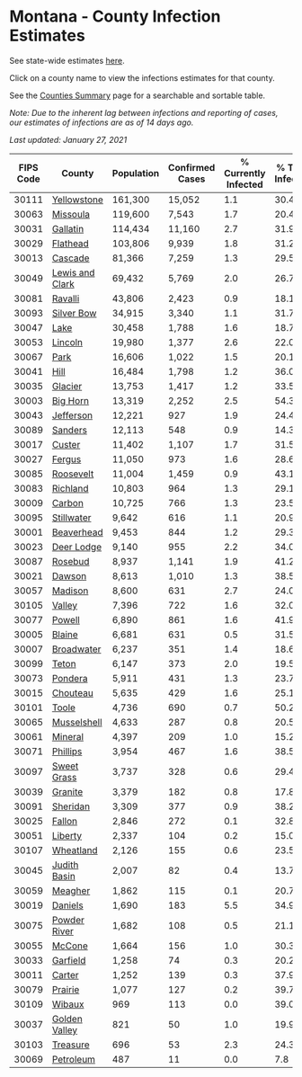 # Montana - County Infection Estimates

See state-wide estimates [here](/infections/us-mt).

Click on a county name to view the infections estimates for that county.

See the [Counties Summary](/infections/summary-counties) page for a searchable and sortable table.

*Note: Due to the inherent lag between infections and reporting of cases, our estimates of infections are as of 14 days ago.*

*Last updated: January 27, 2021*

|   FIPS Code |                             County |   Population |   Confirmed Cases |   % Currently Infected |   % Total Infected |
|-------------|------------------------------------|--------------|-------------------|------------------------|--------------------|
|       30111 |         [Yellowstone](yellowstone) |      161,300 |            15,052 |                    1.1 |               30.4 |
|       30063 |               [Missoula](missoula) |      119,600 |             7,543 |                    1.7 |               20.4 |
|       30031 |               [Gallatin](gallatin) |      114,434 |            11,160 |                    2.7 |               31.9 |
|       30029 |               [Flathead](flathead) |      103,806 |             9,939 |                    1.8 |               31.2 |
|       30013 |                 [Cascade](cascade) |       81,366 |             7,259 |                    1.3 |               29.5 |
|       30049 | [Lewis and Clark](lewis-and-clark) |       69,432 |             5,769 |                    2.0 |               26.7 |
|       30081 |                 [Ravalli](ravalli) |       43,806 |             2,423 |                    0.9 |               18.1 |
|       30093 |           [Silver Bow](silver-bow) |       34,915 |             3,340 |                    1.1 |               31.7 |
|       30047 |                       [Lake](lake) |       30,458 |             1,788 |                    1.6 |               18.7 |
|       30053 |                 [Lincoln](lincoln) |       19,980 |             1,377 |                    2.6 |               22.0 |
|       30067 |                       [Park](park) |       16,606 |             1,022 |                    1.5 |               20.1 |
|       30041 |                       [Hill](hill) |       16,484 |             1,798 |                    1.2 |               36.0 |
|       30035 |                 [Glacier](glacier) |       13,753 |             1,417 |                    1.2 |               33.5 |
|       30003 |               [Big Horn](big-horn) |       13,319 |             2,252 |                    2.5 |               54.3 |
|       30043 |             [Jefferson](jefferson) |       12,221 |               927 |                    1.9 |               24.4 |
|       30089 |                 [Sanders](sanders) |       12,113 |               548 |                    0.9 |               14.3 |
|       30017 |                   [Custer](custer) |       11,402 |             1,107 |                    1.7 |               31.5 |
|       30027 |                   [Fergus](fergus) |       11,050 |               973 |                    1.6 |               28.6 |
|       30085 |             [Roosevelt](roosevelt) |       11,004 |             1,459 |                    0.9 |               43.1 |
|       30083 |               [Richland](richland) |       10,803 |               964 |                    1.3 |               29.1 |
|       30009 |                   [Carbon](carbon) |       10,725 |               766 |                    1.3 |               23.5 |
|       30095 |           [Stillwater](stillwater) |        9,642 |               616 |                    1.1 |               20.9 |
|       30001 |           [Beaverhead](beaverhead) |        9,453 |               844 |                    1.2 |               29.3 |
|       30023 |           [Deer Lodge](deer-lodge) |        9,140 |               955 |                    2.2 |               34.0 |
|       30087 |                 [Rosebud](rosebud) |        8,937 |             1,141 |                    1.9 |               41.2 |
|       30021 |                   [Dawson](dawson) |        8,613 |             1,010 |                    1.3 |               38.5 |
|       30057 |                 [Madison](madison) |        8,600 |               631 |                    2.7 |               24.0 |
|       30105 |                   [Valley](valley) |        7,396 |               722 |                    1.6 |               32.0 |
|       30077 |                   [Powell](powell) |        6,890 |               861 |                    1.6 |               41.9 |
|       30005 |                   [Blaine](blaine) |        6,681 |               631 |                    0.5 |               31.5 |
|       30007 |           [Broadwater](broadwater) |        6,237 |               351 |                    1.4 |               18.6 |
|       30099 |                     [Teton](teton) |        6,147 |               373 |                    2.0 |               19.5 |
|       30073 |                 [Pondera](pondera) |        5,911 |               431 |                    1.3 |               23.7 |
|       30015 |               [Chouteau](chouteau) |        5,635 |               429 |                    1.6 |               25.1 |
|       30101 |                     [Toole](toole) |        4,736 |               690 |                    0.7 |               50.2 |
|       30065 |         [Musselshell](musselshell) |        4,633 |               287 |                    0.8 |               20.5 |
|       30061 |                 [Mineral](mineral) |        4,397 |               209 |                    1.0 |               15.2 |
|       30071 |               [Phillips](phillips) |        3,954 |               467 |                    1.6 |               38.5 |
|       30097 |         [Sweet Grass](sweet-grass) |        3,737 |               328 |                    0.6 |               29.4 |
|       30039 |                 [Granite](granite) |        3,379 |               182 |                    0.8 |               17.8 |
|       30091 |               [Sheridan](sheridan) |        3,309 |               377 |                    0.9 |               38.2 |
|       30025 |                   [Fallon](fallon) |        2,846 |               272 |                    0.1 |               32.8 |
|       30051 |                 [Liberty](liberty) |        2,337 |               104 |                    0.2 |               15.0 |
|       30107 |             [Wheatland](wheatland) |        2,126 |               155 |                    0.6 |               23.5 |
|       30045 |       [Judith Basin](judith-basin) |        2,007 |                82 |                    0.4 |               13.7 |
|       30059 |                 [Meagher](meagher) |        1,862 |               115 |                    0.1 |               20.7 |
|       30019 |                 [Daniels](daniels) |        1,690 |               183 |                    5.5 |               34.9 |
|       30075 |       [Powder River](powder-river) |        1,682 |               108 |                    0.5 |               21.1 |
|       30055 |                   [McCone](mccone) |        1,664 |               156 |                    1.0 |               30.3 |
|       30033 |               [Garfield](garfield) |        1,258 |                74 |                    0.3 |               20.2 |
|       30011 |                   [Carter](carter) |        1,252 |               139 |                    0.3 |               37.9 |
|       30079 |                 [Prairie](prairie) |        1,077 |               127 |                    0.2 |               39.7 |
|       30109 |                   [Wibaux](wibaux) |          969 |               113 |                    0.0 |               39.0 |
|       30037 |     [Golden Valley](golden-valley) |          821 |                50 |                    1.0 |               19.9 |
|       30103 |               [Treasure](treasure) |          696 |                53 |                    2.3 |               24.3 |
|       30069 |             [Petroleum](petroleum) |          487 |                11 |                    0.0 |                7.8 |